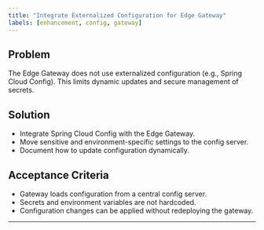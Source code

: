 ```yaml
---
title: "Integrate Externalized Configuration for Edge Gateway"
labels: [enhancement, config, gateway]
---
```


## Problem
The Edge Gateway does not use externalized configuration (e.g., Spring Cloud Config). This limits dynamic updates and secure management of secrets.

## Solution
- Integrate Spring Cloud Config with the Edge Gateway.
- Move sensitive and environment-specific settings to the config server.
- Document how to update configuration dynamically.

## Acceptance Criteria
- Gateway loads configuration from a central config server.
- Secrets and environment variables are not hardcoded.
- Configuration changes can be applied without redeploying the gateway.

---
